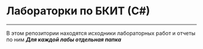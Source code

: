 # Лабораторки по БКИТ (С#)
---
В этом репозитории находятся исходники лабораторных работ и отчеты по ним
***Для каждой лабы отдельная папка***
